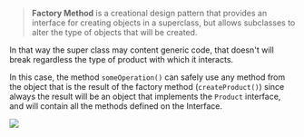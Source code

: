 
>**Factory Method** is a creational design pattern that provides an interface for creating objects in a superclass, but allows subclasses to alter the type of objects that will be created.

In that way the super class may content generic code, that doesn't will break regardless the type of product with which it interacts.

In this case, the method `someOperation()` can safely use any method from the object that is the result of the factory method (`createProduct()`) since always the result will be an object that implements the `Product` interface, and will contain all the methods defined on the Interface. 

![](https://refactoring.guru/images/patterns/diagrams/factory-method/structure.png)

